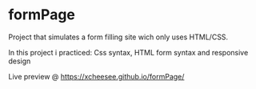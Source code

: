 # formPage

Project that simulates a form filling site wich only uses HTML/CSS.

In this project i practiced: Css syntax, HTML form syntax and responsive design

Live preview @ https://xcheesee.github.io/formPage/

